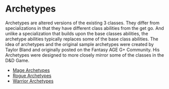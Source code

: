 # Archetypes

Archetypes are altered versions of the existing 3 classes. They differ from specializations in that they have different class abilities from the get go. And unlike a specialization that builds upon the base classes abilities, the archetype abilities typically replaces some of the base class abilities. The idea of archetypes and the original sample archetypes were created by Taylor Bland and originally posted on the Fantasy AGE G+ Community. 
His Archetypes were designed to more closely mirror some of the classes in the D&D Game.

- [Mage Archetypes](/classes/archetypes/mage)
- [Rogue Archetypes](/classes/archetypes/rogue)
- [Warrior Archetypes](/classes/archetypes/warrior)
